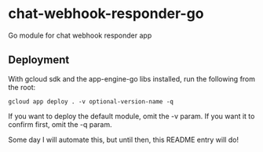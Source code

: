 # chat-webhook-responder-go
Go module for chat webhook responder app

## Deployment

With gcloud sdk and the app-engine-go libs installed, run the following from the root:

```
gcloud app deploy . -v optional-version-name -q
```

If you want to deploy the default module, omit the -v param. If you want it to confirm first,
omit the -q param.

Some day I will automate this, but until then, this README entry will do!
